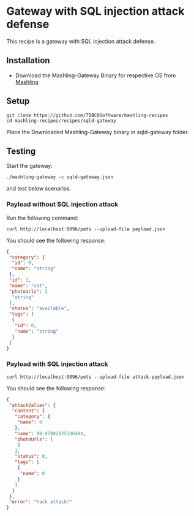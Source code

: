 # Gateway with SQL injection attack defense
This recipe is a gateway with SQL injection attack defense.

## Installation
* Download the Mashling-Gateway Binary for respective OS from [Mashling](https://github.com/TIBCOSoftware/mashling/tree/master#installation-and-usage)

## Setup
```
git clone https://github.com/TIBCOSoftware/mashling-recipes
cd mashling-recipes/recipes/sqld-gateway
```
Place the Downloaded Mashling-Gateway binary in sqld-gateway folder.

## Testing
Start the gateway:
```
./mashling-gateway -c sqld-gateway.json
```
and test below scenarios.

### Payload without SQL injection attack
Run the following command:
```
curl http://localhost:9096/pets --upload-file payload.json
```

You should see the following response:
```json
{
 "category": {
  "id": 0,
  "name": "string"
 },
 "id": 1,
 "name": "cat",
 "photoUrls": [
  "string"
 ],
 "status": "available",
 "tags": [
  {
   "id": 0,
   "name": "string"
  }
 ]
}
```

### Payload with SQL injection attack
```
curl http://localhost:9096/pets --upload-file attack-payload.json
```

You should see the following response:
```json
{
 "attackValues": {
  "content": {
   "category": {
    "name": 0
   },
   "name": 99.97982025146484,
   "photoUrls": [
    0
   ],
   "status": 0,
   "tags": [
    {
     "name": 0
    }
   ]
  }
 },
 "error": "hack attack!"
}
```
